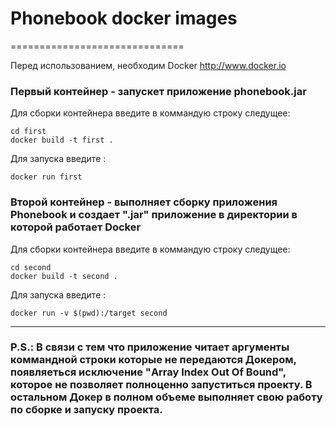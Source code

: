 # Phonebook docker images
==============================

Перед использованием, необходим Docker http://www.docker.io

### Первый контейнер - запускет приложение phonebook.jar

Для сборки контейнера введите в коммандую строку следущее:

    cd first
    docker build -t first .

Для запуска введите :

    docker run first

### Второй контейнер - выполняет сборку приложения Phonebook и создает ".jar" приложение в директории в которой работает Docker

Для сборки контейнера введите в коммандую строку следущее:

    cd second
    docker build -t second .

Для запуска введите :

    docker run -v $(pwd):/target second
    
----------------------------------------
### P.S.: В связи с тем что приложение читает аргументы коммандной строки которые не передаются Докером, появляеться исключение "Array Index Out Of Bound", которое не позволяет полноценно запуститься проекту. В остальном Докер в полном объеме выполняет свою работу по сборке и запуску проекта.
